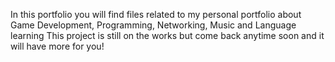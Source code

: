In this portfolio you will find files related to my personal portfolio about Game Development, Programming, Networking, Music and Language learning
This project is still on the works but come back anytime soon and it will have more for you!
